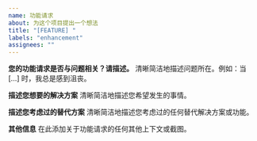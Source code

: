 ```yaml
---
name: 功能请求
about: 为这个项目提出一个想法
title: "[FEATURE] "
labels: "enhancement"
assignees: ""
---
```


**您的功能请求是否与问题相关？请描述。**
清晰简洁地描述问题所在。例如：当 [...] 时，我总是感到沮丧。

**描述您想要的解决方案**
清晰简洁地描述您希望发生的事情。

**描述您考虑过的替代方案**
清晰简洁地描述您考虑过的任何替代解决方案或功能。

**其他信息**
在此添加关于功能请求的任何其他上下文或截图。
